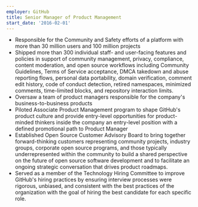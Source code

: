 ```yaml
---
employer: GitHub
title: Senior Manager of Product Management
start_date: '2016-02-01'
---
```


* Responsible for the Community and Safety efforts of a platform with more than 30 million users and 100 million projects
* Shipped more than 300 individual staff- and user-facing features and policies in support of community management, privacy, compliance, content moderation, and open source workflows including Community Guidelines, Terms of Service acceptance, DMCA takedown and abuse reporting flows, personal data portability, domain verification, comment edit history, code of conduct detection, retired namespaces, minimized comments, time-limited blocks, and repository interaction limits.
* Oversaw a team of product managers responsible for the company's business-to-business products
* Piloted Associate Product Management program to shape GitHub's product culture and provide entry-level opportunities for product-minded thinkers inside the company an entry-level position with a defined promotional path to Product Manager
* Established Open Source Customer Advisory Board to bring together forward-thinking customers representing community projects, industry groups, corporate open source programs, and those typically underrepresented within the community to build a shared perspective on the future of open source software development and to facilitate an ongoing strategic conversation that drives product roadmaps.
* Served as a member of the Technology Hiring Committee to improve GitHub's hiring practices by ensuring interview processes were rigorous, unbiased, and consistent with the best practices of the organization with the goal of hiring the best candidate for each specific role.
